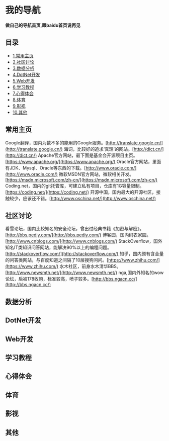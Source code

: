 # 我的导航

**做自己的导航首页,跟baidu首页说再见**

## 目录
  * [1.常用主页](#常用主页)
  * [2.社区讨论](#社区讨论)
  * [3.数据分析](#数据分析)
  * [4.DotNet开发](#dotnet开发)
  * [5.Web开发](#web开发)
  * [6.学习教程](#学习教程)
  * [7.心得体会](#心得体会)
  * [8.体育](#体育)
  * [9.影视](#影视)
  * [10.其他](#其他)

## 常用主页
Google翻译，国内为数不多的能用的Google服务。[http://translate.google.cn/](http://translate.google.cn/)
海词，比较好的追求‘真理’的网站。[http://dict.cn/](http://dict.cn/)
Apache官方网站，最下面是基金会开源项目主页。[https://www.apache.org/](https://www.apache.org/)
Oracle官方网站，里面有JDK、Mysql、Oracle等东西的下载。[http://www.oracle.com/](http://www.oracle.com/)
微软MSDN官方网站，微软相关开发。[https://msdn.microsoft.com/zh-cn/](https://msdn.microsoft.com/zh-cn/)
Coding.net，国内的git托管库，可建立私有项目，仓库有1G容量限制。[https://coding.net/](https://coding.net/)
开源中国，国内最大的开源社区，接触较少，应该还不错。[http://www.oschina.net/](http://www.oschina.net/)

## 社区讨论
看雪论坛，国内比较知名的安全论坛，曾出过经典书籍《加密与解密》。[http://bbs.pediy.com/](http://bbs.pediy.com/)
博客园，国内码农家园。[http://www.cnblogs.com/](http://www.cnblogs.com/)
StackOverflow，国外知名IT类知识问答网站，能解决90%以上的编程问题。[http://stackoverflow.com/](http://stackoverflow.com/)
知乎，国内颇有含金量的问答类网站，与百度知道之间隔了10层搜狗问问。[https://www.zhihu.com/](https://www.zhihu.com/)
水木社区，前身水木清华BBS。[http://www.newsmth.net/](http://www.newsmth.net/)
nga,国内外知名的wow论坛，后被178收购，标准较高，喷子较多。[http://bbs.ngacn.cc/](http://bbs.ngacn.cc/)

## 数据分析


## DotNet开发


## Web开发


## 学习教程


## 心得体会


## 体育


## 影视


## 其他
